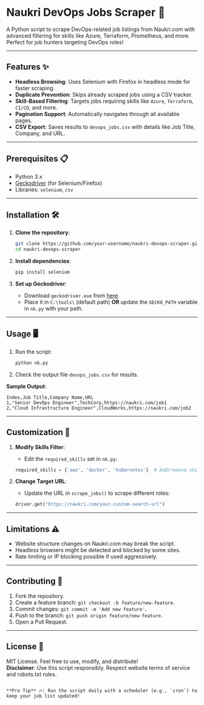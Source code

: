 # Naukri DevOps Jobs Scraper 🚀

A Python script to scrape DevOps-related job listings from Naukri.com with advanced filtering for skills like Azure, Terraform, Prometheus, and more. Perfect for job hunters targeting DevOps roles!

---

## Features ✨
- **Headless Browsing**: Uses Selenium with Firefox in headless mode for faster scraping.
- **Duplicate Prevention**: Skips already scraped jobs using a CSV tracker.
- **Skill-Based Filtering**: Targets jobs requiring skills like `Azure`, `Terraform`, `CI/CD`, and more.
- **Pagination Support**: Automatically navigates through all available pages.
- **CSV Export**: Saves results to `devops_jobs.csv` with details like Job Title, Company, and URL.

---

## Prerequisites 📋
- Python 3.x
- [Geckodriver](https://github.com/mozilla/geckodriver/releases) (for Selenium/Firefox)
- Libraries: `selenium`, `csv`

---

## Installation 🛠️

1. **Clone the repository**:
   ```bash
   git clone https://github.com/your-username/naukri-devops-scraper.git
   cd naukri-devops-scraper
   ```

2. **Install dependencies**:
   ```bash
   pip install selenium
   ```

3. **Set up Geckodriver**:
   - Download `geckodriver.exe` from [here](https://github.com/mozilla/geckodriver/releases).
   - Place it in `C:\tools\` (default path) **OR** update the `GECKO_PATH` variable in `nk.py` with your path.

---

## Usage 🖥️

1. Run the script:
   ```bash
   python nk.py
   ```
2. Check the output file `devops_jobs.csv` for results.

**Sample Output**:
```
Index,Job Title,Company Name,URL
1,"Senior DevOps Engineer",TechCorp,https://naukri.com/job1
2,"Cloud Infrastructure Engineer",CloudWorks,https://naukri.com/job2
```

---

## Customization 🔧

1. **Modify Skills Filter**:
   - Edit the `required_skills` set in `nk.py`:
   ```python
   required_skills = {'aws', 'docker', 'kubernetes'}  # Add/remove skills
   ```

2. **Change Target URL**:
   - Update the URL in `scrape_jobs()` to scrape different roles:
   ```python
   driver.get("https://naukri.com/your-custom-search-url")
   ```

---

## Limitations ⚠️
- Website structure changes on Naukri.com may break the script.
- Headless browsers might be detected and blocked by some sites.
- Rate limiting or IP blocking possible if used aggressively.

---

## Contributing 🤝

1. Fork the repository.
2. Create a feature branch: `git checkout -b feature/new-feature`.
3. Commit changes: `git commit -m 'Add new feature'`.
4. Push to the branch: `git push origin feature/new-feature`.
5. Open a Pull Request.

---

## License 📄

MIT License. Feel free to use, modify, and distribute!  
**Disclaimer**: Use this script responsibly. Respect website terms of service and robots.txt rules.
``` 

**Pro Tip** 🔥: Run the script daily with a scheduler (e.g., `cron`) to keep your job list updated!
